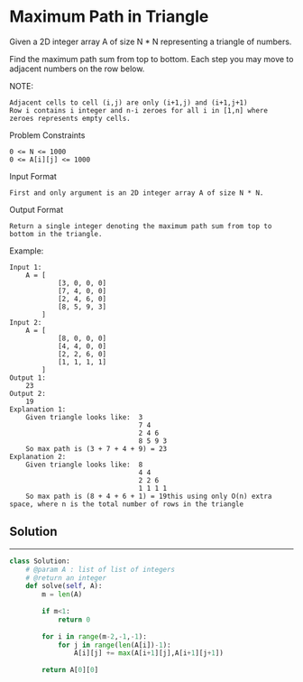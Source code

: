 <h1>Maximum Path in Triangle</h1>

<p>
Given a 2D integer array A of size  N * N  representing a triangle of numbers.

Find the maximum path sum from top to bottom. Each step you may move to adjacent numbers on the row below.

NOTE:

    Adjacent cells to cell (i,j) are only (i+1,j) and (i+1,j+1)
    Row i contains i integer and n-i zeroes for all i in [1,n] where zeroes represents empty cells.
Problem Constraints

    0 <= N <= 1000
    0 <= A[i][j] <= 1000
Input Format

    First and only argument is an 2D integer array A of size N * N.
Output Format
    
    Return a single integer denoting the maximum path sum from top to bottom in the triangle.
Example:

    Input 1:
        A = [
                [3, 0, 0, 0]
                [7, 4, 0, 0]
                [2, 4, 6, 0]
                [8, 5, 9, 3]
            ]
    Input 2:
        A = [
                [8, 0, 0, 0]
                [4, 4, 0, 0]
                [2, 2, 6, 0]
                [1, 1, 1, 1]
            ]
    Output 1:
        23
    Output 2:
        19
    Explanation 1:
        Given triangle looks like:  3
                                    7 4
                                    2 4 6
                                    8 5 9 3
        So max path is (3 + 7 + 4 + 9) = 23
    Explanation 2:
        Given triangle looks like:  8
                                    4 4
                                    2 2 6
                                    1 1 1 1
        So max path is (8 + 4 + 6 + 1) = 19this using only O(n) extra space, where n is the total number of rows in the triangle

<h2>Solution</h2>

***

```python
class Solution:
    # @param A : list of list of integers
    # @return an integer
    def solve(self, A):
        m = len(A)
    
        if m<1:
            return 0
        
        for i in range(m-2,-1,-1):
            for j in range(len(A[i])-1):
                A[i][j] += max(A[i+1][j],A[i+1][j+1])
        
        return A[0][0]
```